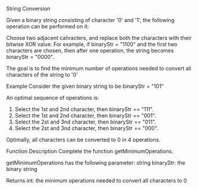 String Conversion

Given a binary string consisting of character '0' and '1', the following operation can be performed on it:

Choose two adjacent cahracters, and replace both the characters with their bitwise XOR value. For example, if binaryStr = "1100" and the first two characters are chosen, then after one operation, the string becomes binaryStr = "0000".

The goal is to find the minimum number of operations needed to convert all characters of the string to '0'

Example
Consider the given binary string to be binaryStr = "101"

An optimal sequence of operations is:

1. Select the 1st and 2nd character, then binaryStr == "111".
2. Select the 1st and 2nd character, then binaryStr == "001".
3. Select the 2st and 3nd character, then binaryStr == "011".
4. Select the 2st and 3nd character, then binaryStr == "000".

Optimally, all characters can be converted to 0 in 4 operations.

Function Description
Complete the function getMinimumOperations.

getMinimumOperations has the following parameter:
string binaryStr: the binary string

Returns
int: the minimum operations needed to convert all characters to 0
